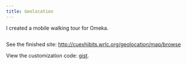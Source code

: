 ```yaml
---
title: Geolocation
---
```


I created a mobile walking tour for Omeka.

<img src="https://farm6.staticflickr.com/5459/17036107448_44ba5a27a4_n.jpg" alt="">

See the finished site:
http://cuexhibits.wrlc.org/geolocation/map/browse

View the customization code:
[gist](https://gist.github.com/sccherry/4dab0972be22303379bf).

